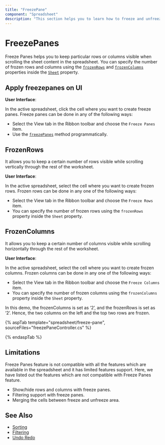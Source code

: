 ```yaml
---
title: "FreezePane"
component: "Spreadsheet"
description: "This section helps you to learn how to freeze and unfreeze a row and column in the Spreadsheet control."
---
```


# FreezePanes

Freeze Panes helps you to keep particular rows or columns visible when scrolling the sheet content in the spreadsheet. You can specify the number of frozen rows and columns using the [`frozenRows`](../api/spreadsheet/#frozenRows) and [`frozenColumns`](../api/spreadsheet/#frozenColumns) properties inside the [`Sheet`](../api/spreadsheet#sheets) property.

## Apply freezepanes on UI

**User Interface**:

In the active spreadsheet, click the cell where you want to create freeze panes. Freeze panes can be done in any of the following ways:

* Select the View tab in the Ribbon toolbar and choose the `Freeze Panes` item.
* Use the [`freezePanes`](../api/spreadsheet/#freezePanes) method programmatically.

## FrozenRows

It allows you to keep a certain number of rows visible while scrolling vertically through the rest of the worksheet.

**User Interface**:

In the active spreadsheet, select the cell where you want to create frozen rows. Frozen rows can be done in any one of the following ways:

* Select the View tab in the Ribbon toolbar and choose the `Freeze Rows` item.
* You can specify the number of frozen rows using the `frozenRows` property inside the `Sheet` property.

## FrozenColumns

It allows you to keep a certain number of columns visible while scrolling horizontally through the rest of the worksheet.

**User Interface**:

In the active spreadsheet, select the cell where you want to create frozen columns. Frozen columns can be done in any one of the following ways:

* Select the View tab in the Ribbon toolbar and choose the `Freeze Columns` item.
* You can specify the number of frozen columns using the `frozenColumns` property inside the `Sheet` property.

In this demo, the frozenColumns is set as ‘2’, and the frozenRows is set as ‘2’. Hence, the two columns on the left and the top two rows are frozen.

{% aspTab template="spreadsheet/freeze-pane", sourceFiles="freezePaneController.cs" %}

{% endaspTab %}

## Limitations

Freeze Panes feature is not compatible with all the features which are available in the spreadsheet and it has limited features support. Here, we have listed out the features which are not compatible with Freeze Panes feature.

* Show/hide rows and columns with freeze panes.
* Filtering support with freeze panes.
* Merging the cells between freeze and unfreeze area.

## See Also

* [Sorting](./sort)
* [Filtering](./filter)
* [Undo Redo](./undo-redo)
